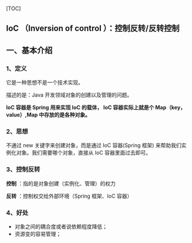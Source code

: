 [TOC]

## IoC （Inversion of control ）：控制反转/反转控制

## 一、基本介绍

### 1、定义

它是一种思想不是一个技术实现。

描述的是：Java 开发领域对象的创建以及管理的问题。

**IoC 容器是 Spring 用来实现 IoC 的载体， IoC 容器实际上就是个 Map（key，value）,Map 中存放的是各种对象。**

### 2、思想

不通过 new 关键字来创建对象，而是通过 IoC 容器(Spring 框架) 来帮助我们实例化对象。我们需要哪个对象，直接从 IoC 容器里面过去即可。

### 3、控制反转

**控制** ：指的是对象创建（实例化、管理）的权力

**反转** ：控制权交给外部环境（Spring 框架、IoC 容器）

### 4、好处

- 对象之间的耦合度或者说依赖程度降低；
- 资源变的容易管理；



























